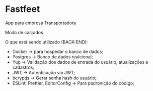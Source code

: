 # Fastfeet
App para empresa Transportadora

Moda de calçados

O que está sendo utilizado (BACK-END):

- Docker -> para hospedar o banco de dados;
- Postgres -> Banco de dados realcional;
- Yup -> Validação dos dados de entrada do usuário, atualizações e cadastros;
- JWT -> Autenticação via JWT;
- bcryptjs -> Gerar senha hash do usuário;
- ESLint, Prettier, EditorConfig -> Para padronição do código;
